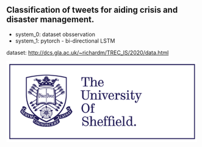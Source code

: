 
## Classification of tweets for aiding crisis and disaster management.

* system_0: dataset obsservation
* system_1: pytorch - bi-directional LSTM

dataset: http://dcs.gla.ac.uk/~richardm/TREC_IS/2020/data.html

<img src="image/sheffield.png" width="500">
